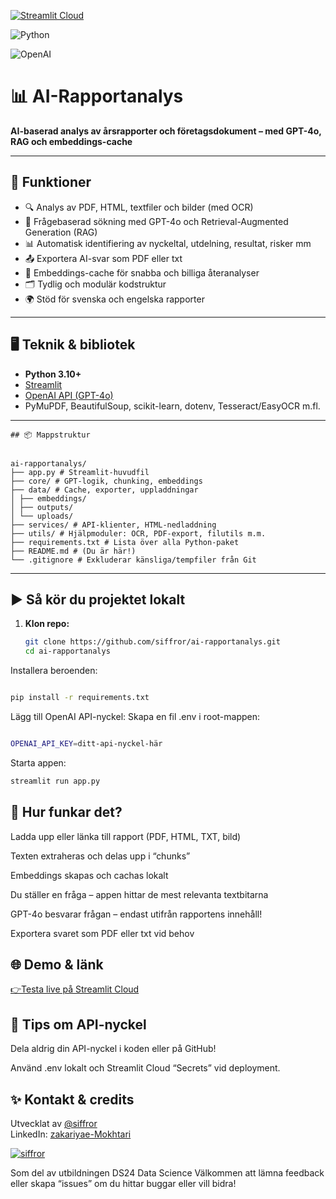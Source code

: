 [![Streamlit Cloud](https://static.streamlit.io/badges/streamlit_badge_black_white.svg)](https://ai-rapport-analys-ds24.streamlit.app/)

![Python](https://img.shields.io/badge/python-3.10%2B-blue)

![OpenAI](https://img.shields.io/badge/OpenAI-GPT--4o-8e44ad?logo=openai&logoColor=white)

# 📊 **AI-Rapportanalys**

**AI-baserad analys av årsrapporter och företagsdokument – med GPT-4o, RAG och embeddings-cache**

---

## 🚀 **Funktioner**

- 🔍 Analys av PDF, HTML, textfiler och bilder (med OCR)
- 🧠 Frågebaserad sökning med GPT-4o och Retrieval-Augmented Generation (RAG)
- 📊 Automatisk identifiering av nyckeltal, utdelning, resultat, risker mm
- 📤 Exportera AI-svar som PDF eller txt
- 💾 Embeddings-cache för snabba och billiga återanalyser
- 🗂️ Tydlig och modulär kodstruktur
- 🌍 Stöd för svenska och engelska rapporter

---

## 🖥️ **Teknik & bibliotek**

- **Python 3.10+**
- [Streamlit](https://streamlit.io)  
- [OpenAI API (GPT-4o)](https://platform.openai.com/)
- PyMuPDF, BeautifulSoup, scikit-learn, dotenv, Tesseract/EasyOCR m.fl.

---

```
## 📦 Mappstruktur


ai-rapportanalys/
├── app.py # Streamlit-huvudfil
├── core/ # GPT-logik, chunking, embeddings
├── data/ # Cache, exporter, uppladdningar
│ ├── embeddings/
│ ├── outputs/
│ └── uploads/
├── services/ # API-klienter, HTML-nedladdning
├── utils/ # Hjälpmoduler: OCR, PDF-export, filutils m.m.
├── requirements.txt # Lista över alla Python-paket
├── README.md # (Du är här!)
└── .gitignore # Exkluderar känsliga/tempfiler från Git

```
---

## ▶️ **Så kör du projektet lokalt**

1. **Klon repo:**
   ```bash
   git clone https://github.com/siffror/ai-rapportanalys.git
   cd ai-rapportanalys
   
Installera beroenden:
   ```bash

pip install -r requirements.txt
```
Lägg till OpenAI API-nyckel:
Skapa en fil .env i root-mappen:
   ```bash

OPENAI_API_KEY=ditt-api-nyckel-här
```
Starta appen:
   ```bash
streamlit run app.py
```


## 🧠 **Hur funkar det?**

Ladda upp eller länka till rapport (PDF, HTML, TXT, bild)

Texten extraheras och delas upp i “chunks”

Embeddings skapas och cachas lokalt

Du ställer en fråga – appen hittar de mest relevanta textbitarna

GPT-4o besvarar frågan – endast utifrån rapportens innehåll!

Exportera svaret som PDF eller txt vid behov

## 🌐 **Demo & länk**

[👉Testa live på Streamlit Cloud](https://ai-rapportanalys-ds24.streamlit.app/)

## 🔐 **Tips om API-nyckel**

Dela aldrig din API-nyckel i koden eller på GitHub!

Använd .env lokalt och Streamlit Cloud “Secrets” vid deployment.

## ✨ **Kontakt & credits**

Utvecklat av [@siffror](https://github.com/siffror)  
LinkedIn: [zakariyae-Mokhtari](https://www.linkedin.com/in/zakariyae-mokhtari/)  

[![siffror](https://github.com/siffror.png?size=50)](https://github.com/siffror)


Som del av utbildningen DS24 Data Science
Välkommen att lämna feedback eller skapa “issues” om du hittar buggar eller vill bidra!
